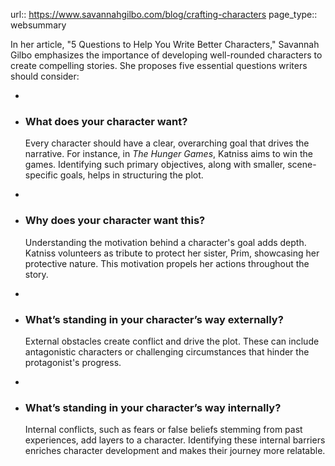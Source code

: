 url:: https://www.savannahgilbo.com/blog/crafting-characters
page_type:: websummary


In her article, "5 Questions to Help You Write Better Characters," Savannah Gilbo emphasizes the importance of developing well-rounded characters to create compelling stories. She proposes five essential questions writers should consider:

-
- ### **What does your character want?**
  
  Every character should have a clear, overarching goal that drives the narrative. For instance, in *The Hunger Games*, Katniss aims to win the games. Identifying such primary objectives, along with smaller, scene-specific goals, helps in structuring the plot.
-
- ### **Why does your character want this?**
  
  Understanding the motivation behind a character's goal adds depth. Katniss volunteers as tribute to protect her sister, Prim, showcasing her protective nature. This motivation propels her actions throughout the story.
-
- ### **What’s standing in your character’s way externally?**
  External obstacles create conflict and drive the plot. These can include antagonistic characters or challenging circumstances that hinder the protagonist's progress.
-
- ### **What’s standing in your character’s way internally?**
  
  Internal conflicts, such as fears or false beliefs stemming from past experiences, add layers to a character. Identifying these internal barriers enriches character development and makes their journey more relatable.